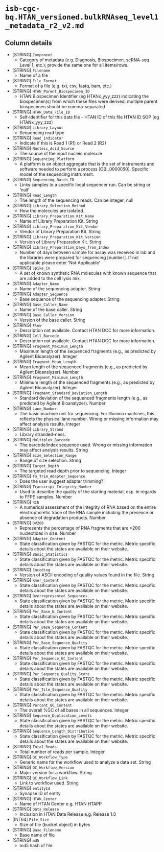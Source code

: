 # `isb-cgc-bq.HTAN_versioned.bulkRNAseq_level1_metadata_r2_v2.md`

## Column details

* [STRING]    `Component`
  - Category of metadata (e.g. Diagnosis, Biospecimen, scRNA-seq Level 1, etc.); provide the same one for all items/rows.
* [STRING]    `Filename`
  - Name of a file
* [STRING]    `File_Format`
  - Format of a file (e.g. txt, csv, fastq, bam, etc.)
* [STRING]    `HTAN_Parent_Biospecimen_ID`
  - HTAN Biospecimen Identifier (eg HTANx_yyy_zzz) indicating the biospecimen(s) from which these files were derived; multiple parent biospecimen should be comma-separated
* [STRING]    `HTAN_Data_File_ID`
  - Self-identifier for this data file - HTAN ID of this file HTAN ID SOP (eg HTANx_yyy_zzz)
* [STRING]    `Library_Layout`
  - Sequencing read type
* [STRING]    `Read_Indicator`
  - Indicate if this is Read 1 (R1) or Read 2 (R2)
* [STRING]    `Nucleic_Acid_Source`
  - The source of the input nucleic molecule
* [STRING]    `Sequencing_Platform`
  - A platform is an object aggregate that is the set of instruments and software needed to perform a process [OBI_0000050]. Specific model of the sequencing instrument.
* [STRING]    `Sequencing_Batch_ID`
  - Links samples to a specific local sequencer run. Can be string or 'null'
* [STRING]    `Read_Length`
  - The length of the sequencing reads. Can be integer, null
* [STRING]    `Library_Selection_Method`
  - How the molecules are isolated.
* [STRING]    `Library_Preparation_Kit_Name`
  - Name of Library Preparation Kit. String
* [STRING]    `Library_Preparation_Kit_Vendor`
  - Vendor of Library Preparation Kit. String
* [STRING]    `Library_Preparation_Kit_Version`
  - Version of Library Preparation Kit. String
* [STRING]    `Library_Preparation_Days_from_Index`
  - Number of days between sample for assay was received in lab and the libraries were prepared for sequencing [number]. If not applicable please enter 'Not Applicable'
* [STRING]    `Spike_In`
  - A set of known synthetic RNA molecules with known sequence that are added to the cell lysis mix
* [STRING]    `Adapter_Name`
  - Name of the sequencing adapter. String
* [STRING]    `Adapter_Sequence`
  - Base sequence of the sequencing adapter. String
* [STRING]    `Base_Caller_Name`
  - Name of the base caller. String
* [STRING]    `Base_Caller_Version`
  - Version of the base caller. String
* [STRING]    `Flow`
  - Description not available. Contact HTAN DCC for more information.
* [STRING]    `Cell_Barcode`
  - Description not available. Contact HTAN DCC for more information.
* [STRING]    `Fragment_Maximum_Length`
  - Maximum length of the sequenced fragments (e.g., as predicted by Agilent Bioanalyzer). Integer
* [STRING]    `Fragment_Mean_Length`
  - Mean length of the sequenced fragments (e.g., as predicted by Agilent Bioanalyzer). Number
* [STRING]    `Fragment_Minimum_Length`
  - Minimum length of the sequenced fragments (e.g., as predicted by Agilent Bioanalyzer). Integer
* [STRING]    `Fragment_Standard_Deviation_Length`
  - Standard deviation of the sequenced fragments length (e.g., as predicted by Agilent Bioanalyzer). Number
* [STRING]    `Lane_Number`
  - The basic machine unit for sequencing. For Illumina machines, this reflects the physical lane number. Wrong or missing information may affect analysis results. Integer
* [STRING]    `Library_Strand`
  - Library stranded-ness.
* [STRING]    `Multiplex_Barcode`
  - The barcode/index sequence used. Wrong or missing information may affect analysis results. String
* [STRING]    `Size_Selection_Range`
  - Range of size selection. String
* [STRING]    `Target_Depth`
  - The targeted read depth prior to sequencing. Integer
* [STRING]    `To_Trim_Adapter_Sequence`
  - Does the user suggest adapter trimming?
* [STRING]    `Transcript_Integrity_Number`
  - Used to describe the quality of the starting material, esp. in regards to FFPE samples. Number
* [STRING]    `RIN`
  - A numerical assessment of the integrity of RNA based on the entire electrophoretic trace of the RNA sample including the presence or absence of degradation products. Number
* [STRING]    `DV200`
  - Represents the percentage of RNA fragments that are >200 nucleotides in size. Number
* [STRING]    `Adapter_Content`
  - State classification given by FASTQC for the metric. Metric specific details about the states are available on their website.
* [STRING]    `Basic_Statistics`
  - State classification given by FASTQC for the metric. Metric specific details about the states are available on their website.
* [STRING]    `Encoding`
  - Version of ASCII encoding of quality values found in the file. String
* [STRING]    `Kmer_Content`
  - State classification given by FASTQC for the metric. Metric specific details about the states are available on their website.
* [STRING]    `Overrepresented_Sequences`
  - State classification given by FASTQC for the metric. Metric specific details about the states are available on their website.
* [STRING]    `Per_Base_N_Content`
  - State classification given by FASTQC for the metric. Metric specific details about the states are available on their website.
* [STRING]    `Per_Base_Sequence_Content`
  - State classification given by FASTQC for the metric. Metric specific details about the states are available on their website.
* [STRING]    `Per_Base_Sequence_Quality`
  - State classification given by FASTQC for the metric. Metric specific details about the states are available on their website.
* [STRING]    `Per_Sequence_GC_Content`
  - State classification given by FASTQC for the metric. Metric specific details about the states are available on their website.
* [STRING]    `Per_Sequence_Quality_Score`
  - State classification given by FASTQC for the metric. Metric specific details about the states are available on their website.
* [STRING]    `Per_Tile_Sequence_Quality`
  - State classification given by FASTQC for the metric. Metric specific details about the states are available on their website.
* [STRING]    `Percent_GC_Content`
  - The overall %GC of all bases in all sequences. Integer
* [STRING]    `Sequence_Duplication_Levels`
  - State classification given by FASTQC for the metric. Metric specific details about the states are available on their website.
* [STRING]    `Sequence_Length_Distribution`
  - State classification given by FASTQC for the metric. Metric specific details about the states are available on their website.
* [STRING]    `Total_Reads`
  - Total number of reads per sample. Integer
* [STRING]    `QC_Workflow_Type`
  - Generic name for the workflow used to analyze a data set. String
* [STRING]    `QC_Workflow_Version`
  - Major version for a workflow. String
* [STRING]    `QC_Workflow_Link`
  - Link to workflow used. String
* [STRING]    `entityId`
  - Synapse ID of entity
* [STRING]    `HTAN_Center`
  - Name of HTAN Center e.g. HTAN HTAPP
* [STRING]    `Data_Release`
  - Inclusion in HTAN Data Release e.g. Release 1.0
* [INT64]    `File_Size`
  - Size of file (bucket object) in bytes
* [STRING]    `Base_Filename`
  - Base name of file
* [STRING]    `md5`
  - md5 hash of file

